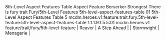 <ability>
  <name>8th-Level Aspect Features Table</name>
  <keywords>
    <keyword>Aspect</keyword>
  </keywords>
  <type>Feature</type>
  <distance>Berserker</distance>
  <target>Strongest There Is</target>
  <metadata>
    <class>fury</class>
    <feature_type>trait</feature_type>
    <file_dpath>Fury/5th-Level Features</file_dpath>
    <item_id>5th-level-aspect-features-table</item_id>
    <item_index>01</item_index>
    <item_name>5th-Level Aspect Features Table</item_name>
    <level>5</level>
    <scc>mcdm.heroes.v1:feature.trait.fury.5th-level-feature:5th-level-aspect-features-table</scc>
    <scdc>1.1.1:9.1.5.5:01</scdc>
    <source>mcdm.heroes.v1</source>
    <type>feature/trait/fury/5th-level-feature</type>
  </metadata>
  <effects>
    <effect type="mundane">| Reaver     | A Step Ahead       |
| Stormwight | Menagerie          |</effect>
  </effects>
</ability>
